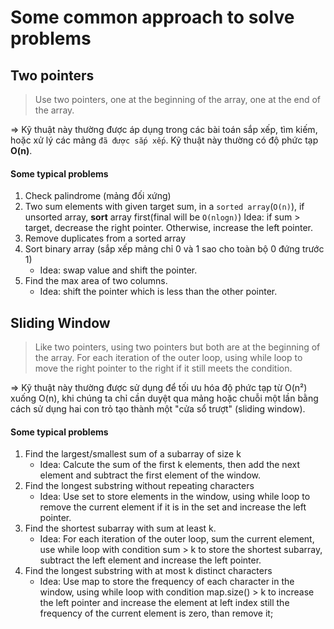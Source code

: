 # Some common approach to solve problems

## Two pointers

> Use two pointers, one at the beginning of the array, one at the end of the array.

=> Kỹ thuật này thường được áp dụng trong các bài toán sắp xếp, tìm kiếm, hoặc xử lý các mảng `đã được sắp xếp`. Kỹ thuật này thường có độ phức tạp **O(n)**.

#### Some typical problems

1. Check palindrome (mảng đối xứng)
2. Two sum elements with given target sum, in a `sorted array`(`O(n)`), if unsorted array, **sort** array first(final will be `O(nlogn)`)
   Idea: if sum > target, decrease the right pointer. Otherwise, increase the left pointer.
3. Remove duplicates from a sorted array
4. Sort binary array (sắp xếp mảng chỉ 0 và 1 sao cho toàn bộ 0 đứng trước 1)
    - Idea: swap value and shift the pointer.
5. Find the max area of two columns.
    - Idea: shift the pointer which is less than the other pointer.

## Sliding Window

> Like two pointers, using two pointers but both are at the beginning of the array. For each iteration of the outer loop, using while loop to move the right pointer to the right if it still meets the condition.

=> Kỹ thuật này thường được sử dụng để tối ưu hóa độ phức tạp từ O(n²) xuống O(n), khi chúng ta chỉ cần duyệt qua mảng hoặc chuỗi một lần bằng cách sử dụng hai con trỏ tạo thành một "cửa sổ trượt" (sliding window).

#### Some typical problems

1. Find the largest/smallest sum of a subarray of size k
    - Idea: Calcute the sum of the first k elements, then add the next element and subtract the first element of the window.
2. Find the longest substring without repeating characters
    - Idea: Use set to store elements in the window, using while loop to remove the current element if it is in the set and increase the left pointer.
3. Find the shortest subarray with sum at least k.
    - Idea: For each iteration of the outer loop, sum the current element, use while loop with condition sum > k to store the shortest subarray, subtract the left element and increase the left pointer.
4. Find the longest substring with at most k distinct characters
    - Idea: Use map to store the frequency of each character in the window, using while loop with condition map.size() > k to increase the left pointer and increase the element at left index still the frequency of the current element is zero, than remove it;
